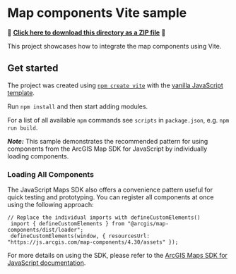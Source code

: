 # Map components Vite sample

📁 **[Click here to download this directory as a ZIP file](https://esri.github.io/jsapi-resources/zips/map-component-sample-vite.zip)** 📁

This project showcases how to integrate the map components using Vite.

## Get started

The project was created using [`npm create vite`](https://vitejs.dev/guide/#scaffolding-your-first-vite-project) with the [vanilla JavaScript template](https://github.com/vitejs/vite/tree/main/packages/create-vite/template-vanilla).

Run `npm install` and then start adding modules.

For a list of all available `npm` commands see `scripts` in `package.json`, e.g. `npm run build`.

***Note:*** This sample demonstrates the recommended pattern for using components from the ArcGIS Map SDK for JavaScript by individually loading components.

### Loading All Components
The JavaScript Maps SDK also offers a convenience pattern useful for quick testing and prototyping. You can register all components at once using the following approach:

```
// Replace the individual imports with defineCustomElements()
 import { defineCustomElements } from "@arcgis/map-components/dist/loader";
 defineCustomElements(window, { resourcesUrl: "https://js.arcgis.com/map-components/4.30/assets" });
```

For more details on using the SDK, please refer to the [ArcGIS Maps SDK for JavaScript documentation](https://developers.arcgis.com/javascript/latest/get-started-overview/).
